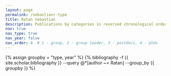 ```yaml
---
layout: page
permalink: /sebastianr-type
title: Ratan Sebastian
description: Publications by categories in reversed chronological order. Generated by jekyll-scholar.
nav: true
nav_type: true
nav_year: false
nav_order: 4  # 1 - group, 2 - group leader, 3 - postdocs, 4 - phds
---
```


<!-- _pages/sebastianr-type.md -->
<div class="publications">

{% assign groupby = "type, year" %}
{% bibliography -f {{ site.scholar.bibliography }} --query @*[author ~= Ratan] --group_by {{ groupby }} %}

</div>
